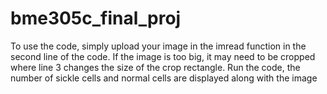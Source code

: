 # bme305c_final_proj

To use the code, simply upload your image in the imread function in the second line of the code.
If the image is too big, it may need to be cropped where line 3 changes the size of the crop rectangle.
Run the code, the number of sickle cells and normal cells are displayed along with the image
